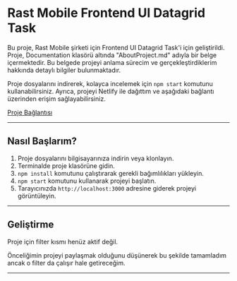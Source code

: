 # Rast Mobile Frontend UI Datagrid Task

Bu proje, Rast Mobile şirketi için Frontend UI Datagrid Task'i için geliştirildi. Proje, Documentation klasörü altında "AboutProject.md" adıyla bir belge içermektedir. Bu belgede projeyi anlama sürecim ve gerçekleştirdiklerim hakkında detaylı bilgiler bulunmaktadır.

Proje dosyalarını indirerek, kolayca incelemek için `npm start` komutunu kullanabilirsiniz. Ayrıca, projeyi Netlify ile dağıttım ve aşağıdaki bağlantı üzerinden erişim sağlayabilirsiniz.

[Proje Bağlantısı](https://rast-mobile-frontend-task.netlify.app/)

---

## Nasıl Başlarım?

1. Proje dosyalarını bilgisayarınıza indirin veya klonlayın.
2. Terminalde proje klasörüne gidin.
3. `npm install` komutunu çalıştırarak gerekli bağımlılıkları yükleyin.
4. `npm start` komutunu kullanarak projeyi başlatın.
5. Tarayıcınızda `http://localhost:3000` adresine giderek projeyi görüntüleyin.

---

## Geliştirme

Proje için filter kısmı henüz aktif değil.

Önceliğimin projeyi paylaşmak olduğunu düşünerek bu şekilde tamamladım ancak o filter da çalışır hale getireceğim.

---
